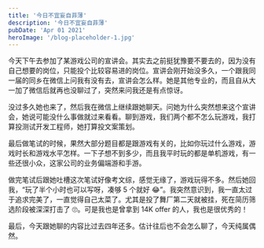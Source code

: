 ```yaml
---
title: '今日不宜妄自菲薄'
description: '今日不宜妄自菲薄'
pubDate: 'Apr 01 2021'
heroImage: '/blog-placeholder-1.jpg'
---
```


今天下午去参加了某游戏公司的宣讲会。其实去之前挺犹豫要不要去的，因为没有自己想要的岗位，只能投个比较容易进的岗位。宣讲会刚开始没多久，一个跟我同一届的同乡在微信上问我有没有去，宣讲会怎么样。她是其他专业的，而且自从大一加了微信后就再也没聊过了，突然来问我还是有点惊讶。

没过多久她也来了，然后我在微信上继续跟她聊天。问她为什么突然想来这个宣讲会，她说可能没什么事做就过来看看。聊到游戏，我们两个都不怎么玩游戏，我打算投测试开发工程师，她打算投文案策划。

最后做笔试的时候，果然大部分题目都是跟游戏有关的，比如你玩过什么游戏，游戏时长和游戏水平怎样。一下子想不到多少，而且我平时玩的都是单机游戏，有一些还很小众，这家公司的业务偏端游和手游。

做完笔试后跟她吐槽这次笔试好像考文综，感觉无缘了，游戏玩得不多。然后她回我，“玩了半个小时也可以写呀，凑够 5 个就好 😂”。我突然意识到，我一直太过于追求完美了，一直觉得自己太菜了。尤其是投了舞厂第二天就被挂，死在简历筛选阶段被深深打击了 🙄。可是我也是曾拿到 14K offer 的人，我也是很优秀的！

最后，今天跟她聊的内容比过去四年还多。估计往后也不会怎么聊了，今天纯属偶然。
